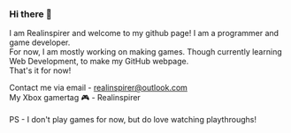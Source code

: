 ### Hi there 👋
I am Realinspirer and welcome to my github page! I am a programmer and game developer.</br>
For now, I am mostly working on making games. Though currently learning Web Development, to make my GitHub webpage.</br>
That's it for now!


Contact me via email - realinspirer@outlook.com</br>
My Xbox gamertag 🎮 - Realinspirer</br></br>
PS - I don't play games for now, but do love watching playthroughs!</br>

<!--
**Realinspirer/Realinspirer** is a ✨ _special_ ✨ repository because its `README.md` (this file) appears on your GitHub profile.

Here are some ideas to get you started:

- 🔭 I’m currently working on ...
- 🌱 I’m currently learning ...
- 👯 I’m looking to collaborate on ...
- 🤔 I’m looking for help with ...
- 💬 Ask me about ...
- 📫 How to reach me: ...
- 😄 Pronouns: ...
- ⚡ Fun fact: ...
-->
